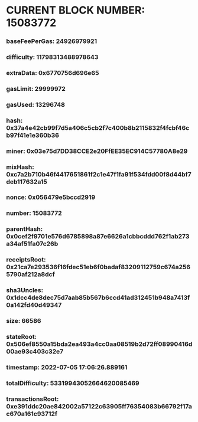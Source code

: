 # CURRENT BLOCK NUMBER: 15083772

### baseFeePerGas: 24926979921
### difficulty: 11798313488978643
### extraData: 0x6770756d696e65
### gasLimit: 29999972
### gasUsed: 13296748
### hash: 0x37a4e42cb99f7d5a406c5cb2f7c400b8b2115832f4fcbf46cb97f41e1e360b36
### miner: 0x03e75d7DD38CCE2e20FfEE35EC914C57780A8e29
### mixHash: 0xc7a2b710b46f4417651861f2c1e47f1fa91f534fdd00f8d44bf7deb117632a15
### nonce: 0x056479e5bccd2919
### number: 15083772
### parentHash: 0x0cef2f9701e576d6785898a87e6626a1cbbcddd762f1ab273a34af51fa07c26b
### receiptsRoot: 0x21ca7e293536f16fdec51eb6f0badaf83209112759c674a2565790af212a8dcf
### sha3Uncles: 0x1dcc4de8dec75d7aab85b567b6ccd41ad312451b948a7413f0a142fd40d49347
### size: 66586
### stateRoot: 0x506ef8550a15bda2ea493a4cc0aa08519b2d72ff08990416d00ae93c403c32e7
### timestamp: 2022-07-05 17:06:26.889161
### totalDifficulty: 53319943052664620085469
### transactionsRoot: 0xe391ddc20ae842002a57122c63905ff76354083b66792f17ac670a161c93712f
